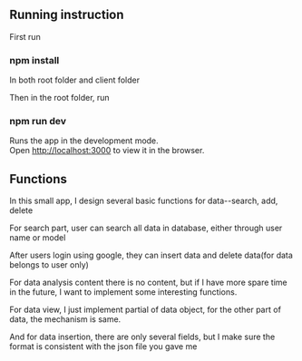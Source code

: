 
## Running instruction

First run

### npm install

In both root folder and client folder

Then in the root folder, run

### npm run dev

Runs the app in the development mode.<br>
Open [http://localhost:3000](http://localhost:3000) to view it in the browser.

## Functions

In this small app, I design several basic functions for data--search, add, delete

For search part, user can search all data in database, either through user name or model

After users login using google, they can insert data and delete data(for data belongs to user only)

For data analysis content there is no content, but if I have more spare time in the future, I want to implement some interesting functions.

For data view, I just implement partial of data object, for the other part of data, the mechanism is same.

And for data insertion, there are only several fields, but I make sure the format is consistent with the json file you gave me
